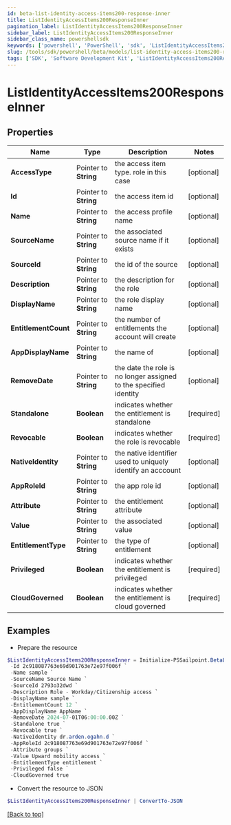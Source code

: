 ```yaml
---
id: beta-list-identity-access-items200-response-inner
title: ListIdentityAccessItems200ResponseInner
pagination_label: ListIdentityAccessItems200ResponseInner
sidebar_label: ListIdentityAccessItems200ResponseInner
sidebar_class_name: powershellsdk
keywords: ['powershell', 'PowerShell', 'sdk', 'ListIdentityAccessItems200ResponseInner', 'BetaListIdentityAccessItems200ResponseInner'] 
slug: /tools/sdk/powershell/beta/models/list-identity-access-items200-response-inner
tags: ['SDK', 'Software Development Kit', 'ListIdentityAccessItems200ResponseInner', 'BetaListIdentityAccessItems200ResponseInner']
---
```



# ListIdentityAccessItems200ResponseInner

## Properties

Name | Type | Description | Notes
------------ | ------------- | ------------- | -------------
**AccessType** |  Pointer to **String** | the access item type. role in this case | [optional] 
**Id** |  Pointer to **String** | the access item id | [optional] 
**Name** |  Pointer to **String** | the access profile name | [optional] 
**SourceName** |  Pointer to **String** | the associated source name if it exists | [optional] 
**SourceId** |  Pointer to **String** | the id of the source | [optional] 
**Description** |  Pointer to **String** | the description for the role | [optional] 
**DisplayName** |  Pointer to **String** | the role display name | [optional] 
**EntitlementCount** |  Pointer to **String** | the number of entitlements the account will create | [optional] 
**AppDisplayName** |  Pointer to **String** | the name of | [optional] 
**RemoveDate** |  Pointer to **String** | the date the role is no longer assigned to the specified identity | [optional] 
**Standalone** |  **Boolean** | indicates whether the entitlement is standalone | [required]
**Revocable** |  **Boolean** | indicates whether the role is revocable | [required]
**NativeIdentity** |  Pointer to **String** | the native identifier used to uniquely identify an acccount | [optional] 
**AppRoleId** |  Pointer to **String** | the app role id | [optional] 
**Attribute** |  Pointer to **String** | the entitlement attribute | [optional] 
**Value** |  Pointer to **String** | the associated value | [optional] 
**EntitlementType** |  Pointer to **String** | the type of entitlement | [optional] 
**Privileged** |  **Boolean** | indicates whether the entitlement is privileged | [required]
**CloudGoverned** |  **Boolean** | indicates whether the entitlement is cloud governed | [required]

## Examples

- Prepare the resource
```powershell
$ListIdentityAccessItems200ResponseInner = Initialize-PSSailpoint.BetaListIdentityAccessItems200ResponseInner  -AccessType role `
 -Id 2c918087763e69d901763e72e97f006f `
 -Name sample `
 -SourceName Source Name `
 -SourceId 2793o32dwd `
 -Description Role - Workday/Citizenship access `
 -DisplayName sample `
 -EntitlementCount 12 `
 -AppDisplayName AppName `
 -RemoveDate 2024-07-01T06:00:00.00Z `
 -Standalone true `
 -Revocable true `
 -NativeIdentity dr.arden.ogahn.d `
 -AppRoleId 2c918087763e69d901763e72e97f006f `
 -Attribute groups `
 -Value Upward mobility access `
 -EntitlementType entitlement `
 -Privileged false `
 -CloudGoverned true
```

- Convert the resource to JSON
```powershell
$ListIdentityAccessItems200ResponseInner | ConvertTo-JSON
```


[[Back to top]](#) 

